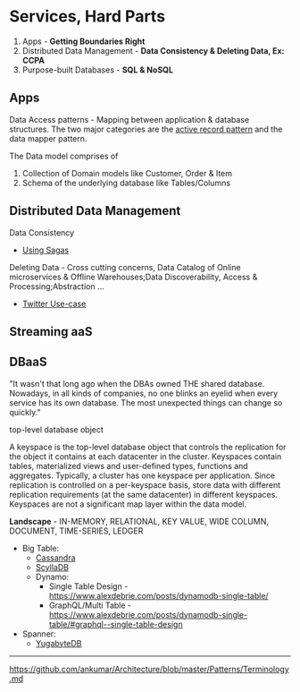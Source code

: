 # Services, Hard Parts

1. Apps - **Getting Boundaries Right**
2. Distributed Data Management - **Data Consistency & Deleting Data, Ex: CCPA**
3. Purpose-built Databases - **SQL & NoSQL**

## Apps
    
Data Access patterns - Mapping between application & database structures. The two major categories are the [active record pattern](http://calpaterson.com/activerecord.html) and the data mapper pattern.

The Data model comprises of
1. Collection of Domain models like Customer, Order & Item 
2. Schema of the underlying database like Tables/Columns
  
## Distributed Data Management

Data Consistency
  * [Using Sagas](https://chrisrichardson.net/post/microservices/2019/07/09/developing-sagas-part-1.html)

Deleting Data - Cross cutting concerns, Data Catalog of Online microservices & Offline Warehouses;Data Discoverability, Access & Processing;Abstraction ... 
  * [Twitter Use-case](https://blog.twitter.com/engineering/en_us/topics/infrastructure/2020/deleting-data-distributed-throughout-your-microservices-architecture.html) 

## Streaming aaS 


## DBaaS 

"It wasn't that long ago when the DBAs owned THE shared database. Nowadays, in all kinds of companies, no one blinks an eyelid when every service has its own database. The most unexpected things can change so quickly."

top-level database object

A keyspace is the top-level database object that controls the replication for the object it contains at each datacenter in the cluster. Keyspaces contain tables, materialized views and user-defined types, functions and aggregates. Typically, a cluster has one keyspace per application. Since replication is controlled on a per-keyspace basis, store data with different replication requirements (at the same datacenter) in different keyspaces. Keyspaces are not a significant map layer within the data model.

**Landscape** - IN-MEMORY, RELATIONAL, KEY VALUE, WIDE COLUMN, DOCUMENT, TIME-SERIES, LEDGER

* Big Table:
  * [Cassandra](https://www.datastax.com/blog/2020/05/why-astra-good-cassandra)
  * [ScyllaDB](https://www.scylladb.com/2020/05/07/introducing-scylla-open-source-4-0/)
  * Dynamo:
    * Single Table Design - https://www.alexdebrie.com/posts/dynamodb-single-table/
    * GraphQL/Multi Table - https://www.alexdebrie.com/posts/dynamodb-single-table/#graphql--single-table-design
* Spanner:
  * [YugabyteDB](https://docs.yugabyte.com/latest/comparisons/)
   
---

https://github.com/ankumar/Architecture/blob/master/Patterns/Terminology.md
